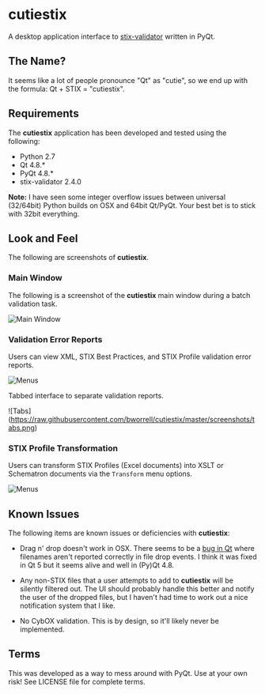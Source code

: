 # cutiestix

A desktop application interface to [stix-validator](https://pypi.python.org/pypi/stix-validator) 
written in PyQt. 

## The Name?
It seems like a lot of people pronounce "Qt" as "cutie", so we end up with the 
formula: Qt + STIX = "cutiestix".

## Requirements
The **cutiestix** application has been developed and tested using the following:

* Python 2.7
* Qt 4.8.*
* PyQt 4.8.*
* stix-validator 2.4.0

**Note:** I have seen some integer overflow issues between universal (32/64bit)
Python builds on OSX and 64bit Qt/PyQt. Your best bet is to stick with 32bit 
everything.

## Look and Feel
The following are screenshots of **cutiestix**.

### Main Window
The following is a screenshot of the **cutiestix** main window during a batch
validation task.  

![Main Window](https://raw.githubusercontent.com/bworrell/cutiestix/master/screenshots/mainwindow_during.png)

### Validation Error Reports
Users can view XML, STIX Best Practices, and STIX Profile validation error reports.

![Menus](https://raw.githubusercontent.com/bworrell/cutiestix/master/screenshots/menus.png)


Tabbed interface to separate validation reports.  

![Tabs] (https://raw.githubusercontent.com/bworrell/cutiestix/master/screenshots/tabs.png)

### STIX Profile Transformation
Users can transform STIX Profiles (Excel documents) into XSLT or Schematron 
documents via the `Transform` menu options.

![Menus](https://raw.githubusercontent.com/bworrell/cutiestix/master/screenshots/transform.png)

## Known Issues
The following items are known issues or deficiencies with **cutiestix**:

* Drag n' drop doesn't work in OSX. There seems to be a [bug in Qt](https://bugreports.qt.io/browse/QTBUG-40449) 
  where filenames aren't reported correctly in file drop events. I think it 
  was fixed in Qt 5 but it seems alive and well in (Py)Qt 4.8.

* Any non-STIX files that a user attempts to add to **cutiestix** will be 
  silently filtered out. The UI should probably handle this better and notify
  the user of the dropped files, but I haven't had time to work out a nice 
  notification system that I like.

* No CybOX validation. This is by design, so it'll likely never be implemented.

## Terms
This was developed as a way to mess around with PyQt. Use at your own risk! 
See LICENSE file for complete terms.
